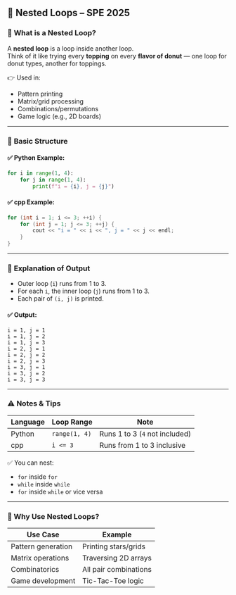 ## 🔁 **Nested Loops** – SPE 2025

### 🧠 **What is a Nested Loop?**

A **nested loop** is a loop inside another loop.  
Think of it like trying every **topping** on every **flavor of donut** — one loop for donut types, another for toppings.

👉 Used in:

- Pattern printing
- Matrix/grid processing
- Combinations/permutations
- Game logic (e.g., 2D boards)

---

### 🔄 **Basic Structure**

#### ✅ Python Example:

```python
for i in range(1, 4):     
	for j in range(1, 4):         
		print(f"i = {i}, j = {j}")
```

#### ✅ cpp Example:

```cpp
for (int i = 1; i <= 3; ++i) {     
	for (int j = 1; j <= 3; ++j) {         
		cout << "i = " << i << ", j = " << j << endl;    
	}
}
```

---

### 🧾 **Explanation of Output**

- Outer loop (`i`) runs from 1 to 3.
- For each `i`, the inner loop (`j`) runs from 1 to 3.
- Each pair of `(i, j)` is printed.

#### ✅ Output:


```
i = 1, j = 1 
i = 1, j = 2 
i = 1, j = 3 
i = 2, j = 1 
i = 2, j = 2 
i = 2, j = 3 
i = 3, j = 1 
i = 3, j = 2 
i = 3, j = 3
```

---

### ⚠️ Notes & Tips

|Language|Loop Range|Note|
|---|---|---|
|Python|`range(1, 4)`|Runs 1 to 3 (`4` not included)|
|cpp|`i <= 3`|Runs from 1 to 3 inclusive|

✅ You can nest:

- `for` inside `for`
- `while` inside `while`
- `for` inside `while` or vice versa

---

### 🧠 Why Use Nested Loops?

|Use Case|Example|
|---|---|
|Pattern generation|Printing stars/grids|
|Matrix operations|Traversing 2D arrays|
|Combinatorics|All pair combinations|
|Game development|Tic-Tac-Toe logic|